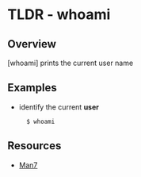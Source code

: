 TLDR - whoami
==========

Overview
--------

[whoami] prints the current user name

Examples
--------

- identify the current **user**

		$ whoami
		
Resources
---------

- [Man7](http://man7.org/linux/man-pages/man1/whoami)